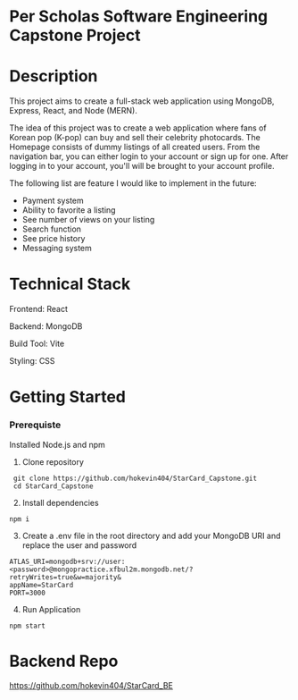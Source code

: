 # Per Scholas Software Engineering Capstone Project

# Description
This project aims to create a full-stack web application using MongoDB, Express, React, and Node (MERN). 

The idea of this project was to create a web application where fans of Korean pop (K-pop) can buy and sell their celebrity photocards.
The Homepage consists of dummy listings of all created users. From the navigation bar, you can either login to your account or sign 
up for one. After logging in to your account, you'll will be brought to your account profile. 

The following list are feature I would like to implement in the future:
+ Payment system
+ Ability to favorite a listing
+ See number of views on your listing
+ Search function
+ See price history
+ Messaging system

# Technical Stack
Frontend: React

Backend: MongoDB

Build Tool: Vite

Styling: CSS

# Getting Started
### Prerequiste

Installed Node.js and npm

1) Clone repository
 ```
  git clone https://github.com/hokevin404/StarCard_Capstone.git
  cd StarCard_Capstone
```
2) Install  dependencies
```
npm i 
```
3) Create a .env file in the root directory and add your MongoDB URI and replace the user and password
```
ATLAS_URI=mongodb+srv://user:<password>@mongopractice.xfbul2m.mongodb.net/?retryWrites=true&w=majority&
appName=StarCard
PORT=3000
```
4) Run Application
```
npm start
```

# Backend Repo

https://github.com/hokevin404/StarCard_BE
